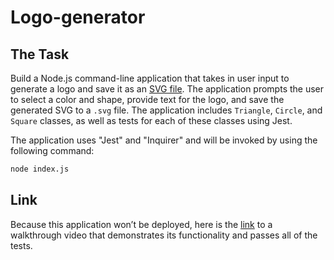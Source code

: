 # Logo-generator

## The Task

Build a Node.js command-line application that takes in user input to generate a logo and save it as an [SVG file](https://en.wikipedia.org/wiki/Scalable_Vector_Graphics). The application prompts the user to select a color and shape, provide text for the logo, and save the generated SVG to a `.svg` file. The application includes `Triangle`, `Circle`, and `Square` classes, as well as tests for each of these classes using Jest.

The application uses "Jest" and "Inquirer" and will be invoked by using the following command:

```bash
node index.js
```

## Link
Because this application won’t be deployed, here is the [link](https://drive.google.com/file/d/1pYBmnReIpdAzQMbH5h5p5xIF4VmtuFhq/view?usp=sharing) to a walkthrough video that demonstrates its functionality and passes all of the tests. 




















